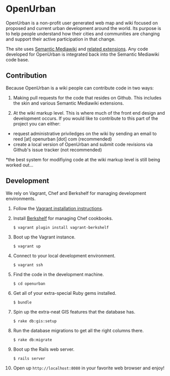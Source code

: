 # OpenUrban

OpenUrban is a non-profit user generated web map and wiki focused on proposed and current urban development around the world. Its purpose is to help people understand how their cities and communities are changing and support their active participation in that change.

The site uses <a href="http://semantic-mediawiki.org/">Semantic Mediawiki</a> and <a href="http://www.mediawiki.org/wiki/Semantic_Bundle">related extensions</a>. Any code developed for OpenUrban is integrated back into the Semantic Mediawiki code base.


## Contribution

Because OpenUrban is a wiki people can contribute code in two ways:

1) Making pull requests for the code that resides on Github. This includes the skin and various Semantic Mediawiki extensions.

2) At the wiki markup level. This is where much of the front end design and development occurs. If you would like to contribute to this part of the project you can either:
<ul>
<li>request administrative priviledges on the wiki by sending an email to reed [at] openurban [dot] com (recommended)</li>
<li>create a local version of OpenUrban and submit code revisions via Github's issue tracker (not recommended)</li>
</ul>

*the best system for modifiying code at the wiki markup level is still being worked out...


## Development

We rely on Vagrant, Chef and Berkshelf for managing development environments.

1. Follow the [Vagrant installation instructions](http://docs.vagrantup.com/v2/installation/).

2. Install [Berkshelf](http://berkshelf.com/) for managing Chef cookbooks.

    `$ vagrant plugin install vagrant-berkshelf`

3. Boot up the Vagrant instance.

    `$ vagrant up`
    
4. Connect to your local development environment.

    `$ vagrant ssh`
    
5. Find the code in the development machine.

    `$ cd openurban`
    
6. Get all of your extra-special Ruby gems installed.

    `$ bundle`
    
7. Spin up the extra-neat GIS features that the database has.

    `$ rake db:gis:setup`
    
9. Run the database migrations to get all the right columns there.

    `$ rake db:migrate`
    
10. Boot up the Rails web server.

    `$ rails server`
    
11. Open up `http://localhost:8080` in your favorite web browser and enjoy!
